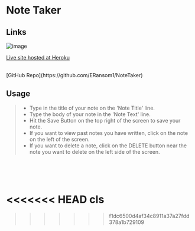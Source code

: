 # Note Taker

## Links

![image](https://user-images.githubusercontent.com/95004183/169426839-0ce3a6dd-86d0-4edb-9870-0c760df07a4c.png)

[Live site hosted at Heroku](https://app-note-taker-2022.herokuapp.com)

<br>
[GitHub Repo](https://github.com/ERansom1/NoteTaker)
<br>

## Usage

>- Type in the title of your note on the 'Note Title' line.  
>- Type the body of your note in the 'Note Text' line.  
>- Hit the Save Button on the top right of the screen to save your note.  
>- If you want to view past notes you have written, click on the note on the left of the screen.  
>- If you want to delete a note, click on the DELETE button near the note you want to delete on the left side of the screen.  

<br>
<br>


<br>

<<<<<<< HEAD
cls
=======
>>>>>>> f1dc6500d4af34c8911a37a27fdd378a1b729109
